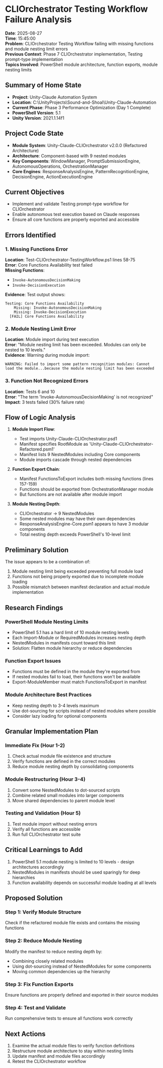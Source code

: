 # CLIOrchestrator Testing Workflow Failure Analysis
**Date**: 2025-08-27  
**Time**: 15:45:00  
**Problem**: CLIOrchestrator Testing Workflow failing with missing functions and module nesting limit errors  
**Previous Context**: Phase 7 CLIOrchestrator implementation, Testing prompt-type implementation  
**Topics Involved**: PowerShell module architecture, function exports, module nesting limits

## Summary of Home State
- **Project**: Unity-Claude Automation System
- **Location**: C:\UnityProjects\Sound-and-Shoal\Unity-Claude-Automation
- **Current Phase**: Phase 3 Performance Optimization (Day 1 Complete) 
- **PowerShell Version**: 5.1
- **Unity Version**: 2021.1.14f1

## Project Code State
- **Module System**: Unity-Claude-CLIOrchestrator v2.0.0 (Refactored Architecture)
- **Architecture**: Component-based with 9 nested modules
- **Key Components**: WindowManager, PromptSubmissionEngine, AutonomousOperations, OrchestrationManager
- **Core Engines**: ResponseAnalysisEngine, PatternRecognitionEngine, DecisionEngine, ActionExecutionEngine

## Current Objectives
- Implement and validate Testing prompt-type workflow for CLIOrchestrator
- Enable autonomous test execution based on Claude responses
- Ensure all core functions are properly exported and accessible

## Errors Identified

### 1. Missing Functions Error
**Location**: Test-CLIOrchestrator-TestingWorkflow.ps1 lines 58-75  
**Error**: Core Functions Availability test failed  
**Missing Functions**:
- `Invoke-AutonomousDecisionMaking`
- `Invoke-DecisionExecution`

**Evidence**: Test output shows:
```
Testing: Core Functions Availability
    Missing: Invoke-AutonomousDecisionMaking
    Missing: Invoke-DecisionExecution
  [FAIL] Core Functions Availability
```

### 2. Module Nesting Limit Error
**Location**: Module import during test execution  
**Error**: "Module nesting limit has been exceeded. Modules can only be nested to 10 levels."  
**Evidence**: Warning during module import:
```
WARNING: Failed to import some pattern recognition modules: Cannot load the module...because the module nesting limit has been exceeded
```

### 3. Function Not Recognized Errors
**Location**: Tests 6 and 10  
**Error**: "The term 'Invoke-AutonomousDecisionMaking' is not recognized"  
**Impact**: 3 tests failed (30% failure rate)

## Flow of Logic Analysis

1. **Module Import Flow**:
   - Test imports Unity-Claude-CLIOrchestrator.psd1
   - Manifest specifies RootModule as 'Unity-Claude-CLIOrchestrator-Refactored.psm1'
   - Manifest lists 9 NestedModules including Core components
   - Module imports cascade through nested dependencies

2. **Function Export Chain**:
   - Manifest FunctionsToExport includes both missing functions (lines 157-159)
   - Functions should be exported from OrchestrationManager module
   - But functions are not available after module import

3. **Module Nesting Depth**:
   - CLIOrchestrator → 9 NestedModules
   - Some nested modules may have their own dependencies
   - ResponseAnalysisEngine-Core.psm1 appears to have 3 modular components
   - Total nesting depth exceeds PowerShell's 10-level limit

## Preliminary Solution

The issue appears to be a combination of:
1. Module nesting limit being exceeded preventing full module load
2. Functions not being properly exported due to incomplete module loading
3. Possible mismatch between manifest declaration and actual module implementation

## Research Findings

### PowerShell Module Nesting Limits
- PowerShell 5.1 has a hard limit of 10 module nesting levels
- Each Import-Module or RequiredModules increases nesting depth
- NestedModules in manifests count toward this limit
- Solution: Flatten module hierarchy or reduce dependencies

### Function Export Issues
- Functions must be defined in the module they're exported from
- If nested modules fail to load, their functions won't be available
- Export-ModuleMember must match FunctionsToExport in manifest

### Module Architecture Best Practices
- Keep nesting depth to 3-4 levels maximum
- Use dot-sourcing for scripts instead of nested modules where possible
- Consider lazy loading for optional components

## Granular Implementation Plan

### Immediate Fix (Hour 1-2)
1. Check actual module file existence and structure
2. Verify functions are defined in the correct modules
3. Reduce module nesting depth by consolidating components

### Module Restructuring (Hour 3-4)
1. Convert some NestedModules to dot-sourced scripts
2. Combine related small modules into larger components
3. Move shared dependencies to parent module level

### Testing and Validation (Hour 5)
1. Test module import without nesting errors
2. Verify all functions are accessible
3. Run full CLIOrchestrator test suite

## Critical Learnings to Add
1. PowerShell 5.1 module nesting is limited to 10 levels - design architectures accordingly
2. NestedModules in manifests should be used sparingly for deep hierarchies
3. Function availability depends on successful module loading at all levels

## Proposed Solution

### Step 1: Verify Module Structure
Check if the refactored module file exists and contains the missing functions

### Step 2: Reduce Module Nesting
Modify the manifest to reduce nesting depth by:
- Combining closely related modules
- Using dot-sourcing instead of NestedModules for some components
- Moving common dependencies up the hierarchy

### Step 3: Fix Function Exports
Ensure functions are properly defined and exported in their source modules

### Step 4: Test and Validate
Run comprehensive tests to ensure all functions work correctly

## Next Actions
1. Examine the actual module files to verify function definitions
2. Restructure module architecture to stay within nesting limits
3. Update manifest and module files accordingly
4. Retest the CLIOrchestrator workflow